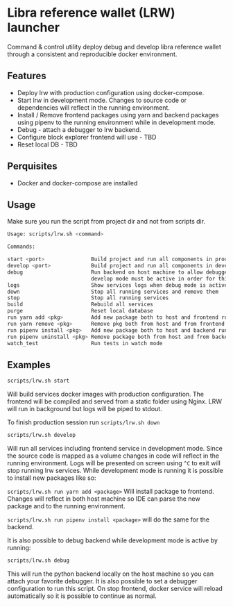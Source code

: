 # Libra reference wallet (LRW) launcher
Command & control utility deploy debug and develop libra reference wallet through a consistent and reproducible docker environment.


## Features
- Deploy lrw with production configuration using docker-compose.
- Start lrw in development mode. Changes to source code or dependencies will reflect in the running environment.
- Install / Remove frontend packages using yarn and backend packages using pipenv to the running environment while in development mode.
- Debug - attach a debugger to lrw backend.
- Configure block explorer frontend will use - TBD
- Reset local DB - TBD 

## Perquisites
- Docker and docker-compose are installed

## Usage
Make sure you run the script from project dir and not from scripts dir.
```bash
Usage: scripts/lrw.sh <command>

Commands:

start <port>               Build project and run all components in production mode.
develop <port>             Build project and run all components in development mode.
debug                      Run backend on host machine to allow debugger attachment.
                           develop mode must be active in order for this to work.
logs                       Show services logs when debug mode is active
down                       Stop all running services and remove them
stop                       Stop all running services
build                      Rebuild all services
purge                      Reset local database
run yarn add <pkg>         Add new package both to host and frontend running container in debug mode
run yarn remove <pkg>      Remove pkg both from host and from frontend running container in debug mode
run pipenv install <pkg>   Add new package both to host and backend running container in debug mode
run pipenv uninstall <pkg> Remove package both from host and from backend running container in debug mode
watch_test                 Run tests in watch mode
```


## Examples
```bash
scripts/lrw.sh start
```
Will build services docker images with production configuration. The frontend will be compiled and served from a static folder
using Nginx.
LRW will run in background but logs will be piped to stdout.

To finish production session run ```scripts/lrw.sh down```

```bash
scripts/lrw.sh develop
```
Will run all services including frontend service in development mode.
Since the source code is mapped as a volume changes in code will reflect in the running environment.
Logs will be presented on screen using ```^C``` to exit will stop running lrw services.
While development mode is running it is possible to install new packages like so:

```scripts/lrw.sh run yarn add <package>```
Will install package to frontend. Changes will reflect in both host machine so IDE can parse the new package and to the running environment.

```scripts/lrw.sh run pipenv install <package>``` will do the same for the backend.

It is also possible to debug backend while development mode is active by running:
```bash
scripts/lrw.sh debug
```

This will run the python backend locally on the host machine so you can attach your favorite debugger.
It is also possible to set a debugger configuration to run this script.
On stop frontend, docker service will reload automatically so it is possible to continue as normal.


